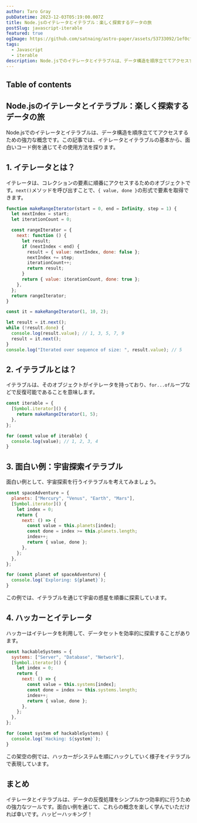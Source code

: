 ```yaml
---
author: Taro Gray
pubDatetime: 2023-12-03T05:19:00.007Z
title: Node.jsのイテレータとイテラブル：楽しく探索するデータの旅
postSlug: javascript-iterable
featured: true
ogImage: https://github.com/satnaing/astro-paper/assets/53733092/1ef0cf03-8137-4d67-ac81-84a032119e3a
tags:
  - Javascript
  - iterable
description: Node.jsでのイテレータとイテラブルは、データ構造を順序立ててアクセスするための強力な概念です。この記事では、イテレータとイテラブルの基本から、面白いコード例を通じてその使用方法を探ります。
---
```


## Table of contents

## Node.jsのイテレータとイテラブル：楽しく探索するデータの旅

Node.jsでのイテレータとイテラブルは、データ構造を順序立ててアクセスするための強力な概念です。この記事では、イテレータとイテラブルの基本から、面白いコード例を通じてその使用方法を探ります。

## 1. イテレータとは？

イテレータは、コレクションの要素に順番にアクセスするためのオブジェクトです。`next()`メソッドを呼び出すことで、`{ value, done }`の形式で要素を取得できます。

```javascript
function makeRangeIterator(start = 0, end = Infinity, step = 1) {
  let nextIndex = start;
  let iterationCount = 0;

  const rangeIterator = {
    next: function () {
      let result;
      if (nextIndex < end) {
        result = { value: nextIndex, done: false };
        nextIndex += step;
        iterationCount++;
        return result;
      }
      return { value: iterationCount, done: true };
    },
  };
  return rangeIterator;
}

const it = makeRangeIterator(1, 10, 2);

let result = it.next();
while (!result.done) {
  console.log(result.value); // 1, 3, 5, 7, 9
  result = it.next();
}
console.log("Iterated over sequence of size: ", result.value); // 5
```

## 2. イテラブルとは？

イテラブルは、そのオブジェクトがイテレータを持っており、`for...of`ループなどで反復可能であることを意味します。

```javascript
const iterable = {
  [Symbol.iterator]() {
    return makeRangeIterator(1, 5);
  },
};

for (const value of iterable) {
  console.log(value); // 1, 2, 3, 4
}
```

## 3. 面白い例：宇宙探索イテラブル

面白い例として、宇宙探索を行うイテラブルを考えてみましょう。

```javascript
const spaceAdventure = {
  planets: ["Mercury", "Venus", "Earth", "Mars"],
  [Symbol.iterator]() {
    let index = 0;
    return {
      next: () => {
        const value = this.planets[index];
        const done = index >= this.planets.length;
        index++;
        return { value, done };
      },
    };
  },
};

for (const planet of spaceAdventure) {
  console.log(`Exploring: ${planet}`);
}
```

この例では、イテラブルを通じて宇宙の惑星を順番に探索しています。

## 4. ハッカーとイテレータ

ハッカーはイテレータを利用して、データセットを効率的に探索することがあります。

```javascript
const hackableSystems = {
  systems: ["Server", "Database", "Network"],
  [Symbol.iterator]() {
    let index = 0;
    return {
      next: () => {
        const value = this.systems[index];
        const done = index >= this.systems.length;
        index++;
        return { value, done };
      },
    };
  },
};

for (const system of hackableSystems) {
  console.log(`Hacking: ${system}`);
}
```

この架空の例では、ハッカーがシステムを順にハックしていく様子をイテラブルで表現しています。

## まとめ

イテレータとイテラブルは、データの反復処理をシンプルかつ効率的に行うための強力なツールです。面白い例を通じて、これらの概念を楽しく学んでいただければ幸いです。ハッピーハッキング！
